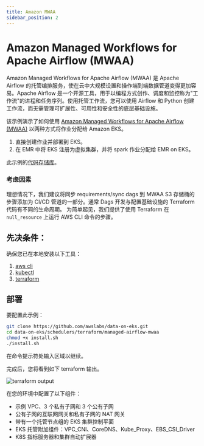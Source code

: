 ```yaml
---
title: Amazon MWAA
sidebar_position: 2
---
```


# Amazon Managed Workflows for Apache Airflow (MWAA)
Amazon Managed Workflows for Apache Airflow (MWAA) 是 Apache Airflow 的托管编排服务，使在云中大规模设置和操作端到端数据管道变得更加容易。Apache Airflow 是一个开源工具，用于以编程方式创作、调度和监控称为"工作流"的进程和任务序列。使用托管工作流，您可以使用 Airflow 和 Python 创建工作流，而无需管理可扩展性、可用性和安全性的底层基础设施。

该示例演示了如何使用 [Amazon Managed Workflows for Apache Airflow (MWAA)](https://docs.aws.amazon.com/mwaa/latest/userguide/what-is-mwaa.html) 以两种方式将作业分配给 Amazon EKS。
1. 直接创建作业并部署到 EKS。
2. 在 EMR 中将 EKS 注册为虚拟集群，并将 spark 作业分配给 EMR on EKS。

此示例的[代码存储库](https://github.com/awslabs/data-on-eks/tree/main/schedulers/terraform/managed-airflow-mwaa)。

### 考虑因素

理想情况下，我们建议将同步 requirements/sync dags 到 MWAA S3 存储桶的步骤添加为 CI/CD 管道的一部分。通常 Dags 开发与配置基础设施的 Terraform 代码有不同的生命周期。
为简单起见，我们提供了使用 Terraform 在 `null_resource` 上运行 AWS CLI 命令的步骤。

## 先决条件：

确保您已在本地安装以下工具：

1. [aws cli](https://docs.aws.amazon.com/cli/latest/userguide/install-cliv2.html)
2. [kubectl](https://Kubernetes.io/docs/tasks/tools/)
3. [terraform](https://learn.hashicorp.com/tutorials/terraform/install-cli)

## 部署

要配置此示例：

```bash
git clone https://github.com/awslabs/data-on-eks.git
cd data-on-eks/schedulers/terraform/managed-airflow-mwaa
chmod +x install.sh
./install.sh
```

在命令提示符处输入区域以继续。

完成后，您将看到如下 terraform 输出。

![terraform output](../../../../../../docs/blueprints/job-schedulers/img/terraform-output.png)

在您的环境中配置了以下组件：
  - 示例 VPC、3 个私有子网和 3 个公有子网
  - 公有子网的互联网网关和私有子网的 NAT 网关
  - 带有一个托管节点组的 EKS 集群控制平面
  - EKS 托管附加组件：VPC_CNI、CoreDNS、Kube_Proxy、EBS_CSI_Driver
  - K8S 指标服务器和集群自动扩展器
